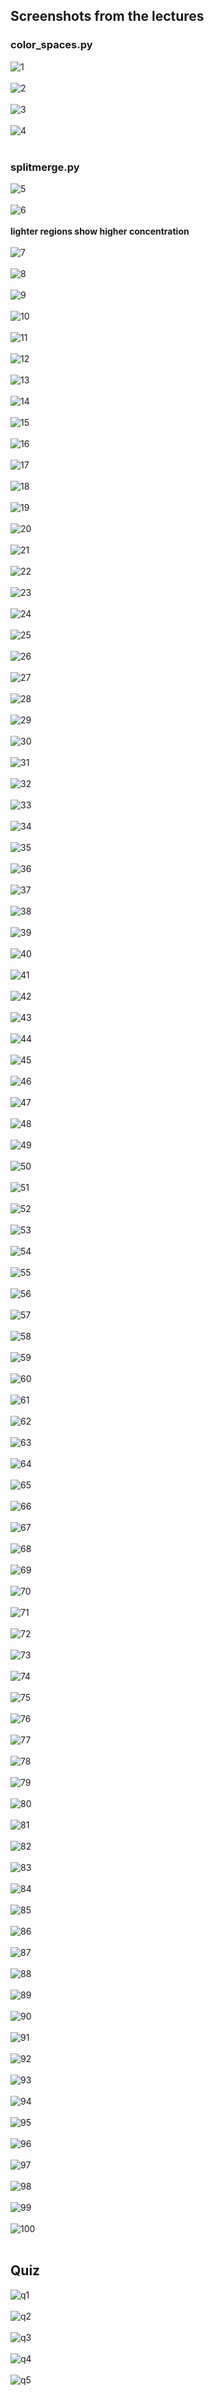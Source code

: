 ## Screenshots from the lectures<br>

### color_spaces.py
![1](screenshots/1.PNG)<br><br>
![2](screenshots/2.PNG)<br><br>
![3](screenshots/3.PNG)<br><br>
![4](screenshots/4.PNG)<br><br>
### splitmerge.py
![5](screenshots/5.PNG)<br><br>
![6](screenshots/6.PNG)<br><br>
**lighter regions show higher concentration**<br><br>
![7](screenshots/7.PNG)<br><br>
![8](screenshots/8.PNG)<br><br>
![9](screenshots/9.PNG)<br><br>
![10](screenshots/10.PNG)<br><br>
![11](screenshots/11.PNG)<br><br>
![12](screenshots/12.PNG)<br><br>
![13](screenshots/13.PNG)<br><br>
![14](screenshots/14.PNG)<br><br>
![15](screenshots/15.PNG)<br><br>
![16](screenshots/16.PNG)<br><br>
![17](screenshots/17.PNG)<br><br>
![18](screenshots/18.PNG)<br><br>
![19](screenshots/19.PNG)<br><br>
![20](screenshots/20.PNG)<br><br>
![21](screenshots/21.PNG)<br><br>
![22](screenshots/22.PNG)<br><br>
![23](screenshots/23.PNG)<br><br>
![24](screenshots/24.PNG)<br><br>
![25](screenshots/25.PNG)<br><br>
![26](screenshots/26.PNG)<br><br>
![27](screenshots/27.PNG)<br><br>
![28](screenshots/28.PNG)<br><br>
![29](screenshots/29.PNG)<br><br>
![30](screenshots/30.PNG)<br><br>
![31](screenshots/31.PNG)<br><br>
![32](screenshots/32.PNG)<br><br>
![33](screenshots/33.PNG)<br><br>
![34](screenshots/34.PNG)<br><br>
![35](screenshots/35.PNG)<br><br>
![36](screenshots/36.PNG)<br><br>
![37](screenshots/37.PNG)<br><br>
![38](screenshots/38.PNG)<br><br>
![39](screenshots/39.PNG)<br><br>
![40](screenshots/40.PNG)<br><br>
![41](screenshots/41.PNG)<br><br>
![42](screenshots/42.PNG)<br><br>
![43](screenshots/43.PNG)<br><br>
![44](screenshots/44.PNG)<br><br>
![45](screenshots/45.PNG)<br><br>
![46](screenshots/46.PNG)<br><br>
![47](screenshots/47.PNG)<br><br>
![48](screenshots/48.PNG)<br><br>
![49](screenshots/49.PNG)<br><br>
![50](screenshots/50.PNG)<br><br>
![51](screenshots/51.PNG)<br><br>
![52](screenshots/52.PNG)<br><br>
![53](screenshots/53.PNG)<br><br>
![54](screenshots/54.PNG)<br><br>
![55](screenshots/55.PNG)<br><br>
![56](screenshots/56.PNG)<br><br>
![57](screenshots/57.PNG)<br><br>
![58](screenshots/58.PNG)<br><br>
![59](screenshots/59.PNG)<br><br>
![60](screenshots/60.PNG)<br><br>
![61](screenshots/61.PNG)<br><br>
![62](screenshots/62.PNG)<br><br>
![63](screenshots/63.PNG)<br><br>
![64](screenshots/64.PNG)<br><br>
![65](screenshots/65.PNG)<br><br>
![66](screenshots/66.PNG)<br><br>
![67](screenshots/67.PNG)<br><br>
![68](screenshots/68.PNG)<br><br>
![69](screenshots/69.PNG)<br><br>
![70](screenshots/70.PNG)<br><br>
![71](screenshots/71.PNG)<br><br>
![72](screenshots/72.PNG)<br><br>
![73](screenshots/73.PNG)<br><br>
![74](screenshots/74.PNG)<br><br>
![75](screenshots/75.PNG)<br><br>
![76](screenshots/76.PNG)<br><br>
![77](screenshots/77.PNG)<br><br>
![78](screenshots/78.PNG)<br><br>
![79](screenshots/79.PNG)<br><br>
![80](screenshots/80.PNG)<br><br>
![81](screenshots/81.PNG)<br><br>
![82](screenshots/82.PNG)<br><br>
![83](screenshots/83.PNG)<br><br>
![84](screenshots/84.PNG)<br><br>
![85](screenshots/85.PNG)<br><br>
![86](screenshots/86.PNG)<br><br>
![87](screenshots/87.PNG)<br><br>
![88](screenshots/88.PNG)<br><br>
![89](screenshots/89.PNG)<br><br>
![90](screenshots/90.PNG)<br><br>
![91](screenshots/91.PNG)<br><br>
![92](screenshots/92.PNG)<br><br>
![93](screenshots/93.PNG)<br><br>
![94](screenshots/94.PNG)<br><br>
![95](screenshots/95.PNG)<br><br>
![96](screenshots/96.PNG)<br><br>
![97](screenshots/97.PNG)<br><br>
![98](screenshots/98.PNG)<br><br>
![99](screenshots/99.PNG)<br><br>
![100](screenshots/100.PNG)<br><br>

## Quiz <br>

![q1](screenshots/q1.PNG)<br><br>
![q2](screenshots/q2.PNG)<br><br>
![q3](screenshots/q3.PNG)<br><br>
![q4](screenshots/q4.PNG)<br><br>
![q5](screenshots/q5.PNG)<br><br>
